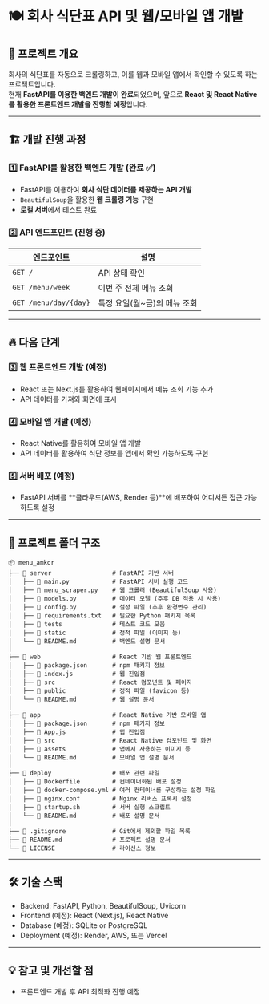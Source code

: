 # 🍽 회사 식단표 API 및 웹/모바일 앱 개발

## 📌 프로젝트 개요
회사의 식단표를 자동으로 크롤링하고, 이를 웹과 모바일 앱에서 확인할 수 있도록 하는 프로젝트입니다.  
현재 **FastAPI를 이용한 백엔드 개발이 완료**되었으며, 앞으로 **React 및 React Native를 활용한 프론트엔드 개발을 진행할 예정**입니다.

---

## 🏗 개발 진행 과정

### 1️⃣ FastAPI를 활용한 백엔드 개발 (완료 ✅)
- FastAPI를 이용하여 **회사 식단 데이터를 제공하는 API 개발**
- `BeautifulSoup`을 활용한 **웹 크롤링 기능** 구현
- **로컬 서버**에서 테스트 완료

### 2️⃣ API 엔드포인트 (진행 중)
| 엔드포인트 | 설명 |
|-----------|------|
| `GET /` | API 상태 확인 |
| `GET /menu/week` | 이번 주 전체 메뉴 조회 |
| `GET /menu/day/{day}` | 특정 요일(월~금)의 메뉴 조회 |
---
## 🔥 다음 단계
### 3️⃣ 웹 프론트엔드 개발 (예정)
- React 또는 Next.js를 활용하여 웹페이지에서 메뉴 조회 기능 추가
- API 데이터를 가져와 화면에 표시
### 4️⃣ 모바일 앱 개발 (예정)
- React Native를 활용하여 모바일 앱 개발
- API 데이터를 활용하여 식단 정보를 앱에서 확인 가능하도록 구현
### 5️⃣ 서버 배포 (예정)
- FastAPI 서버를 **클라우드(AWS, Render 등)**에 배포하여 어디서든 접근 가능하도록 설정
---
## 📂 프로젝트 폴더 구조
```commandline
📦 menu_amkor
├── 📂 server                 # FastAPI 기반 서버
│   ├── 📜 main.py            # FastAPI 서버 실행 코드
│   ├── 📜 menu_scraper.py    # 웹 크롤러 (BeautifulSoup 사용)
│   ├── 📜 models.py          # 데이터 모델 (추후 DB 적용 시 사용)
│   ├── 📜 config.py          # 설정 파일 (추후 환경변수 관리)
│   ├── 📜 requirements.txt   # 필요한 Python 패키지 목록
│   ├── 📂 tests              # 테스트 코드 모음
│   ├── 📂 static             # 정적 파일 (이미지 등)
│   └── 📜 README.md          # 백엔드 설명 문서
│
├── 📂 web                    # React 기반 웹 프론트엔드
│   ├── 📜 package.json       # npm 패키지 정보
│   ├── 📜 index.js           # 웹 진입점
│   ├── 📂 src                # React 컴포넌트 및 페이지
│   ├── 📂 public             # 정적 파일 (favicon 등)
│   └── 📜 README.md          # 웹 설명 문서
│
├── 📂 app                    # React Native 기반 모바일 앱
│   ├── 📜 package.json       # npm 패키지 정보
│   ├── 📜 App.js             # 앱 진입점
│   ├── 📂 src                # React Native 컴포넌트 및 화면
│   ├── 📂 assets             # 앱에서 사용하는 이미지 등
│   └── 📜 README.md          # 모바일 앱 설명 문서
│
├── 📂 deploy                 # 배포 관련 파일
│   ├── 📜 Dockerfile         # 컨테이너화된 배포 설정
│   ├── 📜 docker-compose.yml # 여러 컨테이너를 구성하는 설정 파일
│   ├── 📜 nginx.conf         # Nginx 리버스 프록시 설정
│   ├── 📜 startup.sh         # 서버 실행 스크립트
│   └── 📜 README.md          # 배포 설명 문서
│
├── 📜 .gitignore             # Git에서 제외할 파일 목록
├── 📜 README.md              # 프로젝트 설명 문서
└── 📜 LICENSE                # 라이선스 정보
```
---
## 🛠 기술 스택
- Backend: FastAPI, Python, BeautifulSoup, Uvicorn
- Frontend (예정): React (Next.js), React Native
- Database (예정): SQLite or PostgreSQL
- Deployment (예정): Render, AWS, 또는 Vercel
---
## 💡 참고 및 개선할 점
- 프론트엔드 개발 후 API 최적화 진행 예정


